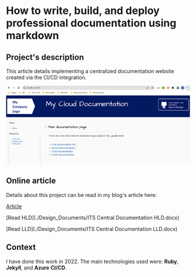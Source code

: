 # How to write, build, and deploy professional documentation using markdown 

## Project's description

This article details implementing a centralized documentation website created via the CI/CD integration.

![Components communication's diagram](./images/documentationintegration1.webp)

## Online article
Details about this project can be read in my blog's article here: 

[Article](https://www.ideliversoft.com/post/how-to-write-build-and-deploy-professional-documentation-using-markdown)

[Read HLD](./Design_Documents/ITS Central Documentation HLD.docx)

[Read LLD](./Design_Documents/ITS Central Documentation LLD.docx)

## Context
I have done this work in 2022. The main technologies used were: **Ruby**, **Jekyll**, and **Azure CI/CD**.
